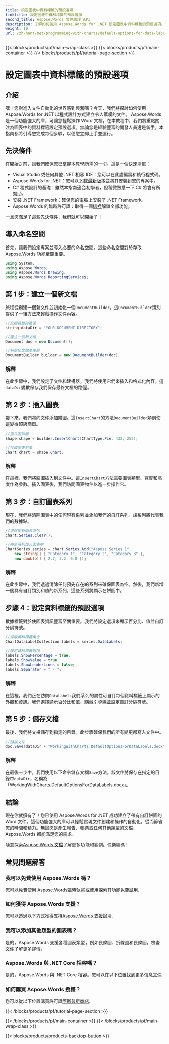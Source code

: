 ```yaml
---
title: 設定圖表中資料標籤的預設選項
linktitle: 設定圖表中資料標籤的預設選項
second_title: Aspose.Words 文件處理 API
description: 了解如何使用 Aspose.Words for .NET 設定圖表中資料標籤的預設選項。按照我們的逐步指南輕鬆建立和自訂圖表。
weight: 10
url: /zh-hant/net/programming-with-charts/default-options-for-data-labels/
---
```


{{< blocks/products/pf/main-wrap-class >}}
{{< blocks/products/pf/main-container >}}
{{< blocks/products/pf/tutorial-page-section >}}

# 設定圖表中資料標籤的預設選項

## 介紹

嘿！您對進入文件自動化的世界感到興奮嗎？今天，我們將探討如何使用 Aspose.Words for .NET 以程式設計方式建立令人驚嘆的文件。 Aspose.Words 是一個功能強大的庫，可讓您輕鬆操作 Word 文檔，在本教程中，我們將重點關注為圖表中的資料標籤設定預設選項。無論您是經驗豐富的開發人員還是新手，本指南都將引導您完成每個步驟，以便您立即上手並運行。

## 先決條件

在開始之前，讓我們確保您已掌握本教學所需的一切。這是一個快速清單：

- Visual Studio 或任何其他 .NET 相容 IDE：您可以在此處編寫和執行程式碼。
-  Aspose.Words for .NET：您可以[下載最新版本](https://releases.aspose.com/words/net/)並將其安裝到您的專案中。
- C# 程式設計的基礎：雖然本指南適合初學者，但稍微熟悉一下 C# 將會有所幫助。
- 安裝 .NET Framework：確保您的電腦上安裝了 .NET Framework。
-  Aspose.Words 的臨時許可證：取得一個[這裡](https://purchase.aspose.com/temporary-license/)解鎖全部功能。

一旦您滿足了這些先決條件，我們就可以開始了！

## 導入命名空間

首先，讓我們設定專案並導入必要的命名空間。這些命名空間對於存取 Aspose.Words 功能至關重要。

```csharp
using System;
using Aspose.Words;
using Aspose.Words.Drawing;
using Aspose.Words.ReportingServices;
```

## 第 1 步：建立一個新文檔


旅程從創建一個新文件並初始化一個`DocumentBuilder`。這`DocumentBuilder`類別提供了一組方法來輕鬆操作文件內容。

```csharp
//文檔目錄的路徑
string dataDir = "YOUR DOCUMENT DIRECTORY";

//建立一個新文檔
Document doc = new Document();

//初始化文檔產生器
DocumentBuilder builder = new DocumentBuilder(doc);
```

### 解釋

在此步驟中，我們設定了文件和建構器，我們將使用它們來插入和格式化內容。這`dataDir`變數保存我們保存最終文檔的路徑。

## 第 2 步：插入圖表

接下來，我們將向文件添加餅圖。這`InsertChart`的方法`DocumentBuilder`類別使這變得超級簡單。

```csharp
//插入圓餅圖
Shape shape = builder.InsertChart(ChartType.Pie, 432, 252);

//存取圖表對象
Chart chart = shape.Chart;
```

### 解釋

在這裡，我們將餅圖插入到文件中。這`InsertChart`方法需要圖表類型、寬度和高度作為參數。插入圖表後，我們訪問圖表物件以進一步操作它。

## 第 3 步：自訂圖表系列

現在，我們將清除圖表中的任何現有系列並添加我們的自訂系列。該系列將代表我們的數據點。

```csharp
//清除現有圖表系列
chart.Series.Clear();

//將新系列加入圖表中
ChartSeries series = chart.Series.Add("Aspose Series 1",
    new string[] { "Category 1", "Category 2", "Category 3" },
    new double[] { 2.7, 3.2, 0.8 });
```

### 解釋

在此步驟中，我們透過清除任何預先存在的系列來確保圖表為空。然後，我們新增一個具有自訂類別和值的新系列，這些系列將顯示在餅圖中。

## 步驟 4：設定資料標籤的預設選項

數據標籤對於使圖表資訊豐富至關重要。我們將設定選項來顯示百分比、值並自訂分隔符號。

```csharp
//存取資料標籤集合
ChartDataLabelCollection labels = series.DataLabels;

//設定資料標籤選項
labels.ShowPercentage = true;
labels.ShowValue = true;
labels.ShowLeaderLines = false;
labels.Separator = " - ";
```

### 解釋

在這裡，我們正在訪問`DataLabels`我們系列的屬性可自訂每個資料標籤上顯示的外觀和資訊。我們選擇顯示百分比和值、隱藏引導線並設定自訂分隔符號。

## 第 5 步：儲存文檔

最後，我們將文檔儲存到指定的目錄。此步驟確保我們的所有變更都寫入文件中。

```csharp
//儲存文件
doc.Save(dataDir + "WorkingWithCharts.DefaultOptionsForDataLabels.docx");
```

### 解釋

在最後一步中，我們使用以下命令儲存文檔`Save`方法。該文件將保存在指定的目錄中`dataDir`，名稱為「WorkingWithCharts.DefaultOptionsForDataLabels.docx」。

## 結論

現在你就擁有了！您已使用 Aspose.Words for .NET 成功建立了帶有自訂餅圖的 Word 文件。這個功能強大的庫可以輕鬆實現文件創建和操作的自動化，從而節省您的時間和精力。無論您是產生報告、發票或任何其他類型的文檔，Aspose.Words 都能滿足您的需求。

隨意探索[Aspose.Words 文檔](https://reference.aspose.com/words/net/)了解更多功能和範例。快樂編碼！

## 常見問題解答

### 我可以免費使用 Aspose.Words 嗎？
您可以免費使用 Aspose.Words[臨時執照](https://purchase.aspose.com/temporary-license/)或使用探索其功能[免費試用](https://releases.aspose.com/).

### 如何獲得 Aspose.Words 支援？
您可以透過以下方式獲得支持[Aspose.Words 支援論壇](https://forum.aspose.com/c/words/8).

### 我可以添加其他類型的圖表嗎？
是的，Aspose.Words 支援各種圖表類型，例如長條圖、折線圖和長條圖。檢查[文件](https://reference.aspose.com/words/net/)了解更多詳情。

### Aspose.Words 與 .NET Core 相容嗎？
是的，Aspose.Words 與 .NET Core 相容。您可以在以下位置找到更多信息[文件](https://reference.aspose.com/words/net/).

### 如何購買 Aspose.Words 授權？
您可以從以下位置購買許可證[阿斯普斯商店](https://purchase.aspose.com/buy).


{{< /blocks/products/pf/tutorial-page-section >}}

{{< /blocks/products/pf/main-container >}}
{{< /blocks/products/pf/main-wrap-class >}}

{{< blocks/products/products-backtop-button >}}
